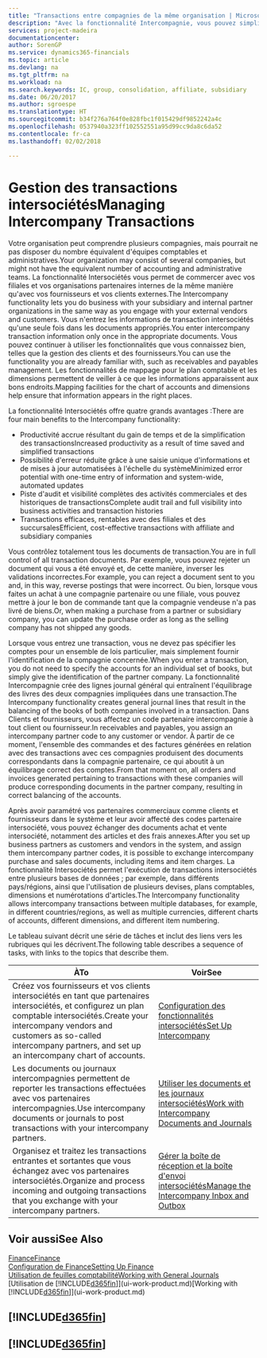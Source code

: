```yaml
---
title: "Transactions entre compagnies de la même organisation | Microsoft Docs"
description: "Avec la fonctionnalité Intercompagnie, vous pouvez simplifier les transactions et processus commerciaux entre les compagnies de la même organisation."
services: project-madeira
documentationcenter: 
author: SorenGP
ms.service: dynamics365-financials
ms.topic: article
ms.devlang: na
ms.tgt_pltfrm: na
ms.workload: na
ms.search.keywords: IC, group, consolidation, affiliate, subsidiary
ms.date: 06/20/2017
ms.author: sgroespe
ms.translationtype: HT
ms.sourcegitcommit: b34f276a764f0e828fbc1f015429df9852242a4c
ms.openlocfilehash: 0537940a323ff102552551a95d99cc9da8c6da52
ms.contentlocale: fr-ca
ms.lasthandoff: 02/02/2018

---
```

# <a name="managing-intercompany-transactions"></a><span data-ttu-id="e63da-103">Gestion des transactions intersociétés</span><span class="sxs-lookup"><span data-stu-id="e63da-103">Managing Intercompany Transactions</span></span>
<span data-ttu-id="e63da-104">Votre organisation peut comprendre plusieurs compagnies, mais pourrait ne pas disposer du nombre équivalent d'équipes comptables et administratives.</span><span class="sxs-lookup"><span data-stu-id="e63da-104">Your organization may consist of several companies, but might not have the equivalent number of accounting and administrative teams.</span></span> <span data-ttu-id="e63da-105">La fonctionnalité Intersociétés vous permet de commercer avec vos filiales et vos organisations partenaires internes de la même manière qu'avec vos fournisseurs et vos clients externes.</span><span class="sxs-lookup"><span data-stu-id="e63da-105">The Intercompany functionality lets you do business with your subsidiary and internal partner organizations in the same way as you engage with your external vendors and customers.</span></span> <span data-ttu-id="e63da-106">Vous n'entrez les informations de transaction intersociétés qu'une seule fois dans les documents appropriés.</span><span class="sxs-lookup"><span data-stu-id="e63da-106">You enter intercompany transaction information only once in the appropriate documents.</span></span> <span data-ttu-id="e63da-107">Vous pouvez continuer à utiliser les fonctionnalités que vous connaissez bien, telles que la gestion des clients et des fournisseurs.</span><span class="sxs-lookup"><span data-stu-id="e63da-107">You can use the functionality you are already familiar with, such as receivables and payables management.</span></span> <span data-ttu-id="e63da-108">Les fonctionnalités de mappage pour le plan comptable et les dimensions permettent de veiller à ce que les informations apparaissent aux bons endroits.</span><span class="sxs-lookup"><span data-stu-id="e63da-108">Mapping facilities for the chart of accounts and dimensions help ensure that information appears in the right places.</span></span>  

<span data-ttu-id="e63da-109">La fonctionnalité Intersociétés offre quatre grands avantages :</span><span class="sxs-lookup"><span data-stu-id="e63da-109">There are four main benefits to the Intercompany functionality:</span></span>  

- <span data-ttu-id="e63da-110">Productivité accrue résultant du gain de temps et de la simplification des transactions</span><span class="sxs-lookup"><span data-stu-id="e63da-110">Increased productivity as a result of time saved and simplified transactions</span></span>  
- <span data-ttu-id="e63da-111">Possibilité d'erreur réduite grâce à une saisie unique d'informations et de mises à jour automatisées à l'échelle du système</span><span class="sxs-lookup"><span data-stu-id="e63da-111">Minimized error potential with one-time entry of information and system-wide, automated updates</span></span>  
- <span data-ttu-id="e63da-112">Piste d'audit et visibilité complètes des activités commerciales et des historiques de transactions</span><span class="sxs-lookup"><span data-stu-id="e63da-112">Complete audit trail and full visibility into business activities and transaction histories</span></span>  
- <span data-ttu-id="e63da-113">Transactions efficaces, rentables avec des filiales et des succursales</span><span class="sxs-lookup"><span data-stu-id="e63da-113">Efficient, cost-effective transactions with affiliate and subsidiary companies</span></span>  

<span data-ttu-id="e63da-114">Vous contrôlez totalement tous les documents de transaction.</span><span class="sxs-lookup"><span data-stu-id="e63da-114">You are in full control of all transaction documents.</span></span> <span data-ttu-id="e63da-115">Par exemple, vous pouvez rejeter un document qui vous a été envoyé et, de cette manière, inverser les validations incorrectes.</span><span class="sxs-lookup"><span data-stu-id="e63da-115">For example, you can reject a document sent to you and, in this way, reverse postings that were incorrect.</span></span> <span data-ttu-id="e63da-116">Ou bien, lorsque vous faites un achat à une compagnie partenaire ou une filiale, vous pouvez mettre à jour le bon de commande tant que la compagnie vendeuse n'a pas livré de biens.</span><span class="sxs-lookup"><span data-stu-id="e63da-116">Or, when making a purchase from a partner or subsidiary company, you can update the purchase order as long as the selling company has not shipped any goods.</span></span>  

<span data-ttu-id="e63da-117">Lorsque vous entrez une transaction, vous ne devez pas spécifier les comptes pour un ensemble de lois particulier, mais simplement fournir l'identification de la compagnie concernée.</span><span class="sxs-lookup"><span data-stu-id="e63da-117">When you enter a transaction, you do not need to specify the accounts for an individual set of books, but simply give the identification of the partner company.</span></span> <span data-ttu-id="e63da-118">La fonctionnalité Intercompagnie crée des lignes journal général qui entraînent l'équilibrage des livres des deux compagnies impliquées dans une transaction.</span><span class="sxs-lookup"><span data-stu-id="e63da-118">The Intercompany functionality creates general journal lines that result in the balancing of the books of both companies involved in a transaction.</span></span> <span data-ttu-id="e63da-119">Dans Clients et fournisseurs, vous affectez un code partenaire intercompagnie à tout client ou fournisseur.</span><span class="sxs-lookup"><span data-stu-id="e63da-119">In receivables and payables, you assign an intercompany partner code to any customer or vendor.</span></span> <span data-ttu-id="e63da-120">À partir de ce moment, l'ensemble des commandes et des factures générées en relation avec des transactions avec ces compagnies produisent des documents correspondants dans la compagnie partenaire, ce qui aboutit à un équilibrage correct des comptes.</span><span class="sxs-lookup"><span data-stu-id="e63da-120">From that moment on, all orders and invoices generated pertaining to transactions with these companies will produce corresponding documents in the partner company, resulting in correct balancing of the accounts.</span></span>  

 <span data-ttu-id="e63da-121">Après avoir paramétré vos partenaires commerciaux comme clients et fournisseurs dans le système et leur avoir affecté des codes partenaire intersociété, vous pouvez échanger des documents achat et vente intersociété, notamment des articles et des frais annexes.</span><span class="sxs-lookup"><span data-stu-id="e63da-121">After you set up business partners as customers and vendors in the system, and assign them intercompany partner codes, it is possible to exchange intercompany purchase and sales documents, including items and item charges.</span></span> <span data-ttu-id="e63da-122">La fonctionnalité Intersociétés permet l'exécution de transactions intersociétés entre plusieurs bases de données ; par exemple, dans différents pays/régions, ainsi que l'utilisation de plusieurs devises, plans comptables, dimensions et numérotations d'articles.</span><span class="sxs-lookup"><span data-stu-id="e63da-122">The Intercompany functionality allows intercompany transactions between multiple databases, for example, in different countries/regions, as well as multiple currencies, different charts of accounts, different dimensions, and different item numbering.</span></span>  

<span data-ttu-id="e63da-123">Le tableau suivant décrit une série de tâches et inclut des liens vers les rubriques qui les décrivent.</span><span class="sxs-lookup"><span data-stu-id="e63da-123">The following table describes a sequence of tasks, with links to the topics that describe them.</span></span>

 |<span data-ttu-id="e63da-124">À</span><span class="sxs-lookup"><span data-stu-id="e63da-124">To</span></span> |<span data-ttu-id="e63da-125">Voir</span><span class="sxs-lookup"><span data-stu-id="e63da-125">See</span></span>|
 |---|---|
 |<span data-ttu-id="e63da-126">Créez vos fournisseurs et vos clients intersociétés en tant que partenaires intersociétés, et configurez un plan comptable intersociétés.</span><span class="sxs-lookup"><span data-stu-id="e63da-126">Create your intercompany vendors and customers as so-called intercompany partners, and set up an intercompany chart of accounts.</span></span>|[<span data-ttu-id="e63da-127">Configuration des fonctionnalités intersociétés</span><span class="sxs-lookup"><span data-stu-id="e63da-127">Set Up Intercompany</span></span>](intercompany-how-setup.md)|
 |<span data-ttu-id="e63da-128">Les documents ou journaux intercompagnies permettent de reporter les transactions effectuées avec vos partenaires intercompagnies.</span><span class="sxs-lookup"><span data-stu-id="e63da-128">Use intercompany documents or journals to post transactions with your intercompany partners.</span></span>|[<span data-ttu-id="e63da-129">Utiliser les documents et les journaux intersociétés</span><span class="sxs-lookup"><span data-stu-id="e63da-129">Work with Intercompany Documents and Journals</span></span>](intercompany-how-work-documents-journals.md)|
 |<span data-ttu-id="e63da-130">Organisez et traitez les transactions entrantes et sortantes que vous échangez avec vos partenaires intersociétés.</span><span class="sxs-lookup"><span data-stu-id="e63da-130">Organize and process incoming and outgoing transactions that you exchange with your intercompany partners.</span></span>|[<span data-ttu-id="e63da-131">Gérer la boîte de réception et la boîte d'envoi intersociétés</span><span class="sxs-lookup"><span data-stu-id="e63da-131">Manage the Intercompany Inbox and Outbox</span></span>](intercompany-how-manage-intercompany-inbox.md)|

## <a name="see-also"></a><span data-ttu-id="e63da-132">Voir aussi</span><span class="sxs-lookup"><span data-stu-id="e63da-132">See Also</span></span>
[<span data-ttu-id="e63da-133">Finance</span><span class="sxs-lookup"><span data-stu-id="e63da-133">Finance</span></span>](finance.md)  
[<span data-ttu-id="e63da-134">Configuration de Finance</span><span class="sxs-lookup"><span data-stu-id="e63da-134">Setting Up Finance</span></span>](finance-setup-finance.md)  
[<span data-ttu-id="e63da-135">Utilisation de feuilles comptabilité</span><span class="sxs-lookup"><span data-stu-id="e63da-135">Working with General Journals</span></span>](ui-work-general-journals.md)  
<span data-ttu-id="e63da-136">[Utilisation de [!INCLUDE[d365fin](includes/d365fin_md.md)]](ui-work-product.md)</span><span class="sxs-lookup"><span data-stu-id="e63da-136">[Working with [!INCLUDE[d365fin](includes/d365fin_md.md)]](ui-work-product.md)</span></span>

## [!INCLUDE[d365fin](includes/free_trial_md.md)]  
## [!INCLUDE[d365fin](includes/training_link_md.md)]

